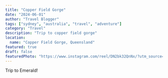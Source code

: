 ```yaml
---
title: "Copper Field Gorge"
date: "2024-06-01"
author: "Travel Blogger"
tags: ["sydney", "australia", "travel", "adventure"]
category: "Travel"
description: "Trip to copper field gorge"
location:
  name: "Copper Field Gorge, Queensland"
featured: true
draft: false
featuredPhoto: "https://www.instagram.com/reel/DN2bk32QnNx/?utm_source=ig_web_copy_link&igsh=MzRlODBiNWFlZA=="
---
```


Trip to Emerald!
